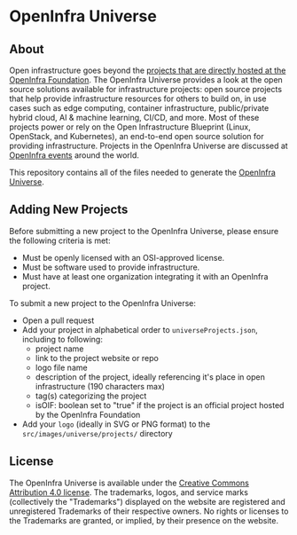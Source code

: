 # OpenInfra Universe

## About

Open infrastructure goes beyond the [projects that are directly hosted at the OpenInfra Foundation](https://openinfra.dev/projects/). The OpenInfra Universe provides a look at the open source solutions available for infrastructure projects: open source projects that help provide infrastructure resources for others to build on, in use cases such as edge computing, container infrastructure, public/private hybrid cloud, AI & machine learning, CI/CD, and more. Most of these projects power or rely on the Open Infrastructure Blueprint (Linux, OpenStack, and Kubernetes), an end-to-end open source solution for providing infrastructure. Projects in the OpenInfra Universe are discussed at [OpenInfra events](https://openinfra.dev/community-events/) around the world.

This repository contains all of the files needed to generate the [OpenInfra Universe](https://openinfra.dev/universe). 

## Adding New Projects

Before submitting a new project to the OpenInfra Universe, please ensure the following criteria is met:
- Must be openly licensed with an OSI-approved license.
- Must be software used to provide infrastructure.
- Must have at least one organization integrating it with an OpenInfra project.

To submit a new project to the OpenInfra Universe:
- Open a pull request
- Add your project in alphabetical order to `universeProjects.json`, including to following:
  - project name
  - link to the project website or repo
  - logo file name
  - description of the project, ideally referencing it's place in open infrastructure (190 characters max)
  - tag(s) categorizing the project
  - isOIF: boolean set to "true" if the project is an official project hosted by the OpenInfra Foundation
- Add your `logo` (ideally in SVG or PNG format) to the `src/images/universe/projects/` directory

## License

The OpenInfra Universe is available under the [Creative Commons Attribution 4.0 license](https://creativecommons.org/licenses/by/4.0/). The trademarks, logos, and service marks (collectively the "Trademarks") displayed on the website are registered and unregistered Trademarks of their respective owners. No rights or licenses to the Trademarks are granted, or implied, by their presence on the website.
